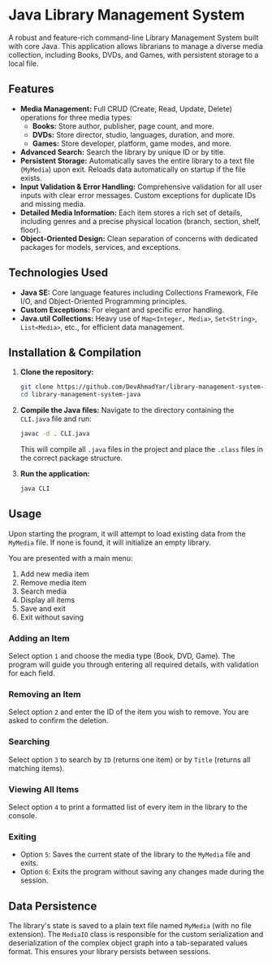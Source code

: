 # Java Library Management System

A robust and feature-rich command-line Library Management System built with core Java. This application allows librarians to manage a diverse media collection, including Books, DVDs, and Games, with persistent storage to a local file.

## Features

- **Media Management:** Full CRUD (Create, Read, Update, Delete) operations for three media types:
    - **Books:** Store author, publisher, page count, and more.
    - **DVDs:** Store director, studio, languages, duration, and more.
    - **Games:** Store developer, platform, game modes, and more.
- **Advanced Search:** Search the library by unique ID or by title.
- **Persistent Storage:** Automatically saves the entire library to a text file (`MyMedia`) upon exit. Reloads data automatically on startup if the file exists.
- **Input Validation & Error Handling:** Comprehensive validation for all user inputs with clear error messages. Custom exceptions for duplicate IDs and missing media.
- **Detailed Media Information:** Each item stores a rich set of details, including genres and a precise physical location (branch, section, shelf, floor).
- **Object-Oriented Design:** Clean separation of concerns with dedicated packages for models, services, and exceptions.

## Technologies Used

- **Java SE:** Core language features including Collections Framework, File I/O, and Object-Oriented Programming principles.
- **Custom Exceptions:** For elegant and specific error handling.
- **Java.util Collections:** Heavy use of `Map<Integer, Media>`, `Set<String>`, `List<Media>`, etc., for efficient data management.

## Installation & Compilation

1.  **Clone the repository:**
    ```bash
    git clone https://github.com/DevAhmadYar/library-management-system-java.git
    cd library-management-system-java
    ```

2.  **Compile the Java files:**
    Navigate to the directory containing the `CLI.java` file and run:
    ```bash
    javac -d . CLI.java
    ```
    This will compile all `.java` files in the project and place the `.class` files in the correct package structure.

3.  **Run the application:**
    ```bash
    java CLI
    ```

## Usage

Upon starting the program, it will attempt to load existing data from the `MyMedia` file. If none is found, it will initialize an empty library.

You are presented with a main menu:

1. Add new media item
2. Remove media item
3. Search media
4. Display all items
5. Save and exit
6. Exit without saving


### Adding an Item
Select option `1` and choose the media type (Book, DVD, Game). The program will guide you through entering all required details, with validation for each field.

### Removing an Item
Select option `2` and enter the ID of the item you wish to remove. You are asked to confirm the deletion.

### Searching
Select option `3` to search by `ID` (returns one item) or by `Title` (returns all matching items).

### Viewing All Items
Select option `4` to print a formatted list of every item in the library to the console.

### Exiting
- Option `5`: Saves the current state of the library to the `MyMedia` file and exits.
- Option `6`: Exits the program without saving any changes made during the session.

## Data Persistence

The library's state is saved to a plain text file named `MyMedia` (with no file extension). The `MediaIO` class is responsible for the custom serialization and deserialization of the complex object graph into a tab-separated values format. This ensures your library persists between sessions.